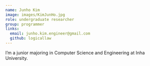 ```yaml
---
name: Junho Kim
image: images/KimJunHo.jpg
role: undergraduate researcher
group: programmer
links:
  email: junho.kim.engineer@gmail.com
  github: logicallaw
---
```


I’m a junior majoring in Computer Science and Engineering at Inha University.